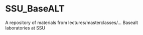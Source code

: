# SSU_BaseALT
A repository of materials from lectures/masterclasses/... Basealt laboratories at SSU
